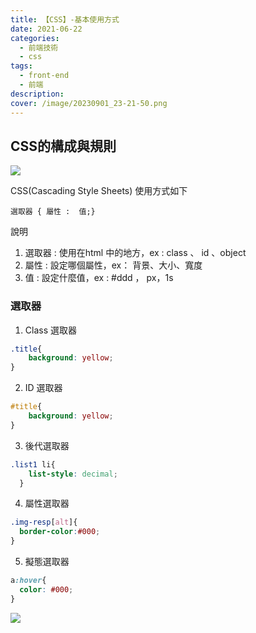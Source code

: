 ```yaml
---
title: 【CSS】-基本使用方式
date: 2021-06-22
categories: 
  - 前端技術
  - css
tags: 
  - front-end
  - 前端
description:
cover: /image/20230901_23-21-50.png
---
```


## CSS的構成與規則
![](/image/20230901_23-21-50.png)

CSS(Cascading Style Sheets) 使用方式如下
```
選取器 { 屬性 :  值;}
```

說明
1. 選取器 : 使用在html 中的地方，ex : class 、 id 、object
2. 屬性 : 設定哪個屬性，ex： 背景、大小、寬度
3. 值 : 設定什麼值，ex  :  #ddd ， px，1s 

### 選取器
1. Class 選取器
```css
.title{
    background: yellow;
}
```

2. ID 選取器
```css
#title{
    background: yellow;
}
```

3. 後代選取器
```css
.list1 li{
    list-style: decimal;
  }
```

4. 屬性選取器
```css
.img-resp[alt]{
  border-color:#000;
}
```

5. 擬態選取器
```css
a:hover{
  color: #000;
}
```
![](/image/20230901_23-26-00.png)